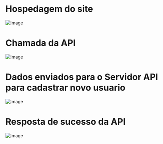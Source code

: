 # Hospedagem do site
![image](https://user-images.githubusercontent.com/81816418/236940788-acaa1bed-7993-4fc1-ad8b-fba0be32e263.png)

# Chamada da API
![image](https://user-images.githubusercontent.com/81816418/236940913-98758c2a-c7cc-4f60-9b10-10d5cbafe9c2.png)

# Dados enviados para o Servidor API para cadastrar novo usuario
![image](https://user-images.githubusercontent.com/81816418/236941353-d71c5e47-34d4-481f-ac96-e5e630c9e9b1.png)

# Resposta de sucesso da API
![image](https://user-images.githubusercontent.com/81816418/236941497-d936692b-990f-4ff7-9cd9-6a618e027e3d.png)
